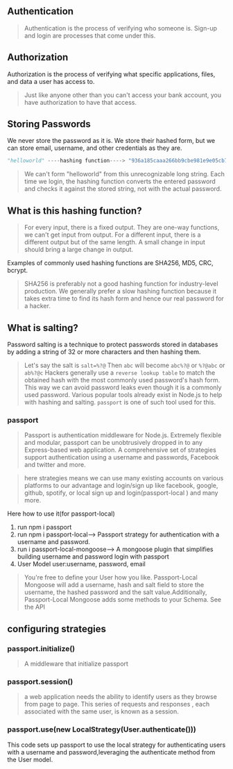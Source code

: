 ## Authentication
> Authentication is the process of verifying who someone is.
> Sign-up and login are processes that come under this.

## Authorization
Authorization is the process of verifying what specific applications, files, and data a user has access to.
> Just like anyone other than you can't access your bank account, you have authorization to have that access.

## Storing Passwords
We never store the password as it is. We store their hashed form, but we can store email, username, and other credentials as they are.

```python
"helloworld" ----hashing function----> "936a185caaa266bb9cbe981e9e05cb78cd732b0b3280eb944412bb6f8f8f07af"
```
> We can't form "helloworld" from this unrecognizable long string.
> Each time we login, the hashing function converts the entered password and checks it against the stored string, not with the actual password.

## What is this hashing function?
> For every input, there is a fixed output.
> They are one-way functions, we can't get input from output.
> For a different input, there is a different output but of the same length.
> A small change in input should bring a large change in output.

Examples of commonly used hashing functions are SHA256, MD5, CRC, bcrypt.

> SHA256 is preferably not a good hashing function for industry-level production.
> We generally prefer a slow hashing function because it takes extra time to find its hash form and hence our real password for a hacker.

## What is salting?
Password salting is a technique to protect passwords stored in databases by adding a string of 32 or more characters and then hashing them.
> Let's say the salt is `salt=%?@`
> Then `abc` will become `abc%?@` or `%?@abc` or `ab%?@c`
> Hackers generally use a `reverse lookup table` to match the obtained hash with the most commonly used password's hash form.
> This way we can avoid password leaks even though it is a commonly used password.
> Various popular tools already exist in Node.js to help with hashing and salting.
> `passport` is one of such tool used for this.

### passport
> Passport is authentication middleware for Node.js. Extremely flexible and modular, passport can be unobtrusively dropped in to any Express-based web application. A comprehensive set of strategies support authentication using a username and passwords, Facebook and twitter and more.

> here strategies means we can use many existing accounts on various platforms to our advantage and login/sign up like facebook, google, github, spotify, or local sign up and login(passport-local ) and many more.

Here how to use it(for passport-local)
1. run npm i passport
2. run npm i passport-local--> Passport strategy for authentication with a username and password.
3. run i passport-local-mongoose--> A mongoose plugin that simplifies building username and password login with passport
4. User Model
user:username, password, email
> You're free to define your User how you like. Passport-Local Mongoose will add a username, hash and salt field to store the username, the hashed password and the salt value.Additionally, Passport-Local Mongoose adds some methods to your Schema. See the API

## configuring strategies

### passport.initialize()
> A middleware that initialize passport

### passport.session()
> a web application needs the ability to identify users as they browse from page to page. This series of requests and responses , each associated with the same user, is known as a session.

### passport.use(new LocalStrategy(User.authenticate()))
  This code sets up passport to use the local strategy for authenticating users with a username and password,leveraging the authenticate method from the User model.
